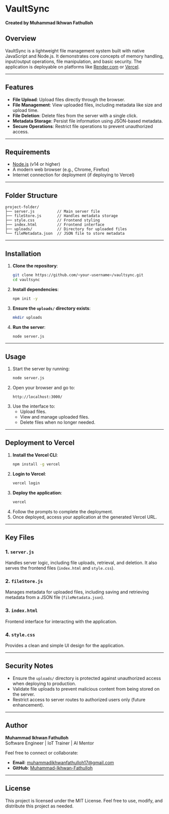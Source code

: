 # VaultSync

**Created by Muhammad Ikhwan Fathulloh**

## Overview
VaultSync is a lightweight file management system built with native JavaScript and Node.js. It demonstrates core concepts of memory handling, input/output operations, file manipulation, and basic security. The application is deployable on platforms like [Render.com](https://render.com) or [Vercel](https://vercel.com).

---

## Features
- **File Upload**: Upload files directly through the browser.
- **File Management**: View uploaded files, including metadata like size and upload time.
- **File Deletion**: Delete files from the server with a single click.
- **Metadata Storage**: Persist file information using JSON-based metadata.
- **Secure Operations**: Restrict file operations to prevent unauthorized access.

---

## Requirements
- [Node.js](https://nodejs.org/) (v14 or higher)
- A modern web browser (e.g., Chrome, Firefox)
- Internet connection for deployment (if deploying to Vercel)

---

## Folder Structure
```plaintext
project-folder/
├── server.js          // Main server file
├── fileStore.js       // Handles metadata storage
├── style.css          // Frontend styling
├── index.html         // Frontend interface
├── uploads/           // Directory for uploaded files
└── fileMetadata.json  // JSON file to store metadata
```

---

## Installation
1. **Clone the repository**:
   ```bash
   git clone https://github.com/<your-username>/vaultsync.git
   cd vaultsync
   ```
2. **Install dependencies**:
   ```bash
   npm init -y
   ```
3. **Ensure the `uploads/` directory exists**:
   ```bash
   mkdir uploads
   ```
4. **Run the server**:
   ```bash
   node server.js
   ```

---

## Usage
1. Start the server by running:
   ```bash
   node server.js
   ```
2. Open your browser and go to:
   ```
   http://localhost:3000/
   ```
3. Use the interface to:
   - Upload files.
   - View and manage uploaded files.
   - Delete files when no longer needed.

---

## Deployment to Vercel
1. **Install the Vercel CLI**:
   ```bash
   npm install -g vercel
   ```
2. **Login to Vercel**:
   ```bash
   vercel login
   ```
3. **Deploy the application**:
   ```bash
   vercel
   ```
4. Follow the prompts to complete the deployment.
5. Once deployed, access your application at the generated Vercel URL.

---

## Key Files

### 1. `server.js`
Handles server logic, including file uploads, retrieval, and deletion. It also serves the frontend files (`index.html` and `style.css`).

### 2. `fileStore.js`
Manages metadata for uploaded files, including saving and retrieving metadata from a JSON file (`fileMetadata.json`).

### 3. `index.html`
Frontend interface for interacting with the application.

### 4. `style.css`
Provides a clean and simple UI design for the application.

---

## Security Notes
- Ensure the `uploads/` directory is protected against unauthorized access when deploying to production.
- Validate file uploads to prevent malicious content from being stored on the server.
- Restrict access to server routes to authorized users only (future enhancement).

---

## Author
**Muhammad Ikhwan Fathulloh**  
Software Engineer | IoT Trainer | AI Mentor

Feel free to connect or collaborate:
- **Email**: muhammadikhwanfathulloh17@gmail.com
- **GitHub**: [Muhammad-Ikhwan-Fathulloh](https://github.com/Muhammad-Ikhwan-Fathulloh)

---

## License
This project is licensed under the MIT License. Feel free to use, modify, and distribute this project as needed.